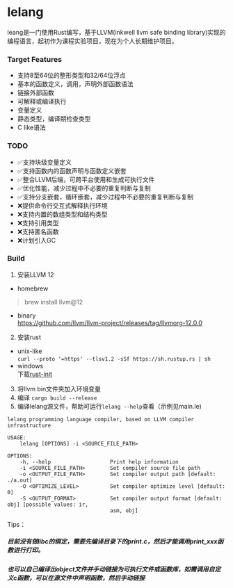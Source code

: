# lelang
leang是一门使用Rust编写，基于LLVM(inkwell llvm safe binding library)实现的编程语言，起初作为课程实验项目，现在为个人长期维护项目。

### Target Features

+ 支持8至64位的整形类型和32/64位浮点
+ 基本的函数定义，调用，声明外部函数语法
+ 链接外部函数
+ 可解释或编译执行
+ 变量定义
+ 静态类型，编译期检查类型
+ C like语法

### TODO

+ ✅支持块级变量定义
+ ✅支持函数内的函数声明与函数定义嵌套
+ ✅整合LLVM后端，可跨平台使用和生成可执行文件
+ ✅优化性能，减少过程中不必要的重复判断与复制
+ ✅支持分支嵌套，循环嵌套，减少过程中不必要的重复判断与复制
+ ❌提供命令行交互式解释执行环境
+ ❌支持内置的数组类型和结构类型
+ ❌支持引用类型
+ ❌支持匿名函数
+ ❌计划引入GC

### Build

1. 安装LLVM 12

+ homebrew

> brew install llvm@12

+ binary  
  https://github.com/llvm/llvm-project/releases/tag/llvmorg-12.0.0

2. 安装rust

+ unix-like  
  ```curl --proto '=https' --tlsv1.2 -sSf https://sh.rustup.rs | sh```
+ windows  
  下载[rust-init](https://static.rust-lang.org/rustup/dist/i686-pc-windows-gnu/rustup-init.exe)

3. 将llvm bin文件夹加入环境变量
4. 编译
   ```cargo build --release```
5. 编译lelang源文件，帮助可运行```lelang --help```查看（示例见main.le)

```
lelang programming language compiler, based on LLVM compiler infrastructure

USAGE:
    lelang [OPTIONS] -i <SOURCE_FILE_PATH>

OPTIONS:
    -h, --help                   Print help information
    -i <SOURCE_FILE_PATH>        Set compiler source file path
    -o <OUTPUT_FILE_PATH>        Set compiler output path [default: ./a.out]
    -O <OPTIMIZE_LEVEL>          Set compiler optimize level [default: 0]
    -S <OUTPUT_FORMAT>           Set compiler output format [default: obj] [possible values: ir,
                                 asm, obj]
```

Tips：

##### 目前没有做libc的绑定，需要先编译目录下的print.c，然后才能调用print_xxx函数进行打印。

##### 也可以自己编译出object文件并手动链接为可执行文件或函数库，如需调用自定义c函数，可以在源文件中声明函数，然后手动链接